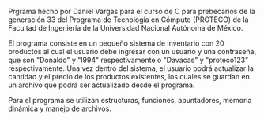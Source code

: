 Prgrama hecho por Daniel Vargas para el curso de C para prebecarios de la generación 33 del Programa de Tecnología en Cómputo (PROTECO) de la Facultad de Ingeniería de la Universidad Nacional Autónoma de México.

El programa consiste en un pequeño sistema de inventario con 20 productos al cual el usuario debe ingresar con un usuario y una contraseña, que son "Donaldo" y "l994" respectivamente o "Davacas" y "proteco123" respectivamente. Una vez dentro del sistema, el usuario podrá actualizar la cantidad y el precio de los productos existentes, los cuales se guardan en un archivo que podrá ser actualizado desde el programa.

Para el programa se utilizan estructuras, funciones, apuntadores, memoria dinámica y manejo de archivos.
